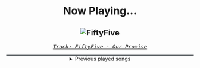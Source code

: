 <div align="center"> 
<h1>Now Playing...</h1>

![FiftyFive](https://i.scdn.co/image/ab67616d00001e02bde0cd7b3c6b6e4a07ee5eee)
--
_<samp><a href="https://open.spotify.com/track/3lwxrFRSKVNDkACdsYkl5M">Track: FiftyFive - Our Promise</a></samp>_

<div style="border: 1px #4B5054 solid"></div>
<details>
  <summary>
    Previous played songs
  </summary>
  <table>
    <thead>
      <tr>
        <th>
          Artist
        </th>
        <th>
          Song
        </th>
        <th>
          Link
        </th>
      </tr>
    </thead>
    <tbody>
      <tr><td>Our Promise</td><td>FiftyFive</td><td><a href="https://open.spotify.com/track/3lwxrFRSKVNDkACdsYkl5M">https://open.spotify.com/track/3lwxrFRSKVNDkACdsYkl5M</a></td></tr><tr><td>Windwaker</td><td>SIRENS</td><td><a href="https://open.spotify.com/track/0CacxTmYaWBnENDN4pH5yI">https://open.spotify.com/track/0CacxTmYaWBnENDN4pH5yI</a></td></tr><tr><td>Our Promise</td><td>Stay Away</td><td><a href="https://open.spotify.com/track/0UZlOO9q3e8jxBj724f6oN">https://open.spotify.com/track/0UZlOO9q3e8jxBj724f6oN</a></td></tr><tr><td>AS IT IS</td><td>Dial Tones X (feat. Holding Absence)</td><td><a href="https://open.spotify.com/track/7HlHHdXN8RJMdAA2Ujbwju">https://open.spotify.com/track/7HlHHdXN8RJMdAA2Ujbwju</a></td></tr><tr><td>Rocco Minichiello</td><td>Shadowborn (From "Solo Leveling") - Metal Version</td><td><a href="https://open.spotify.com/track/6vQ8xnai0gcr9pp08XtGDn">https://open.spotify.com/track/6vQ8xnai0gcr9pp08XtGDn</a></td></tr><tr><td>Micah Ariss</td><td>Obliterate</td><td><a href="https://open.spotify.com/track/69k94KPW9EKSELqRY4TH9m">https://open.spotify.com/track/69k94KPW9EKSELqRY4TH9m</a></td></tr><tr><td>Utsu-P</td><td>フューエル (feat. 初音ミク)</td><td><a href="https://open.spotify.com/track/0gtb3Koil3SqiU9LfM8R59">https://open.spotify.com/track/0gtb3Koil3SqiU9LfM8R59</a></td></tr><tr><td>Epica</td><td>Cross the Divide</td><td><a href="https://open.spotify.com/track/4wBQ6nLedd6HDDYrGcJuSJ">https://open.spotify.com/track/4wBQ6nLedd6HDDYrGcJuSJ</a></td></tr><tr><td>All That Remains</td><td>Cut Their Tongues Out</td><td><a href="https://open.spotify.com/track/1d8xeZTNCSJwKKcqWwBKCs">https://open.spotify.com/track/1d8xeZTNCSJwKKcqWwBKCs</a></td></tr><tr><td>Foreword</td><td>Wolves at the Gate</td><td><a href="https://open.spotify.com/track/5G4faR4H9BabH8SO6GZBYd">https://open.spotify.com/track/5G4faR4H9BabH8SO6GZBYd</a></td></tr><tr><td>Foreword</td><td>Sandman</td><td><a href="https://open.spotify.com/track/66gZ0SI5bzedbpPxb5mX0e">https://open.spotify.com/track/66gZ0SI5bzedbpPxb5mX0e</a></td></tr><tr><td>All That Remains</td><td>Let You Go</td><td><a href="https://open.spotify.com/track/6ZTDajUxjbFKkQt4O8HAWl">https://open.spotify.com/track/6ZTDajUxjbFKkQt4O8HAWl</a></td></tr><tr><td>Architects</td><td>Whiplash</td><td><a href="https://open.spotify.com/track/0vJGtSE6gs1F3sfpb9NLS0">https://open.spotify.com/track/0vJGtSE6gs1F3sfpb9NLS0</a></td></tr><tr><td>Windwaker</td><td>Arcane</td><td><a href="https://open.spotify.com/track/0bDXKUQvhUYVhR1sRpLlIV">https://open.spotify.com/track/0bDXKUQvhUYVhR1sRpLlIV</a></td></tr><tr><td>Foreword</td><td>Glass Castles</td><td><a href="https://open.spotify.com/track/6Rh2sguetyJpfjwe56CV68">https://open.spotify.com/track/6Rh2sguetyJpfjwe56CV68</a></td></tr><tr><td>ONI</td><td>Erase</td><td><a href="https://open.spotify.com/track/4tiR5IBGNvKknN7qaKyze6">https://open.spotify.com/track/4tiR5IBGNvKknN7qaKyze6</a></td></tr><tr><td>Memphis May Fire</td><td>Necessary Evil</td><td><a href="https://open.spotify.com/track/2RbbGp13k1k7z80t8JYbjA">https://open.spotify.com/track/2RbbGp13k1k7z80t8JYbjA</a></td></tr><tr><td>Foreword</td><td>The Art of Burning Bridges</td><td><a href="https://open.spotify.com/track/1g1QkyP3u80vbePbuv5eki">https://open.spotify.com/track/1g1QkyP3u80vbePbuv5eki</a></td></tr><tr><td>The Unguided</td><td>Kilonova</td><td><a href="https://open.spotify.com/track/0pu5h8JSXr3ozBgYjQjzIB">https://open.spotify.com/track/0pu5h8JSXr3ozBgYjQjzIB</a></td></tr><tr><td>Solence</td><td>Who You Gonna Call? (Solence)</td><td><a href="https://open.spotify.com/track/5WQab4QC0iSDiRPzPYtMt4">https://open.spotify.com/track/5WQab4QC0iSDiRPzPYtMt4</a></td></tr>
    </tbody>
  </table>
</details>

</div>
